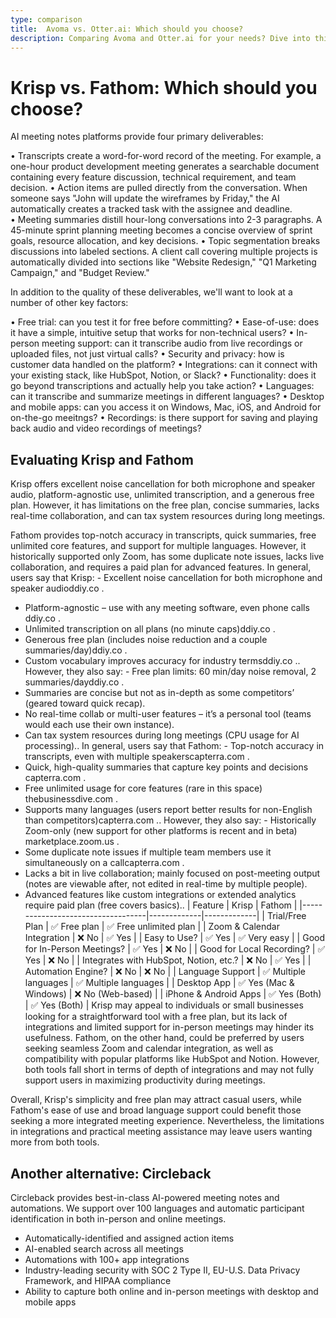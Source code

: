 ```yaml
---
type: comparison
title:  Avoma vs. Otter.ai: Which should you choose?
description: Comparing Avoma and Otter.ai for your needs? Dive into this article to evaluate both tools and discover an alternative, Circleback.
---
```


# Krisp vs. Fathom: Which should you choose?
AI meeting notes platforms provide four primary deliverables:

• Transcripts create a word-for-word record of the meeting. For example, a one-hour product development meeting generates a searchable document containing every feature discussion, technical requirement, and team decision.
• Action items are pulled directly from the conversation. When someone says "John will update the wireframes by Friday," the AI automatically creates a tracked task with the assignee and deadline.
• Meeting summaries distill hour-long conversations into 2-3 paragraphs. A 45-minute sprint planning meeting becomes a concise overview of sprint goals, resource allocation, and key decisions.
• Topic segmentation breaks discussions into labeled sections. A client call covering multiple projects is automatically divided into sections like "Website Redesign," "Q1 Marketing Campaign," and "Budget Review."

In addition to the quality of these deliverables, we'll want to look at a number of other key factors:

• Free trial: can you test it for free before committing?
• Ease-of-use: does it have a simple, intuitive setup that works for non-technical users?
• In-person meeting support: can it transcribe audio from live recordings or uploaded files, not just virtual calls?
• Security and privacy: how is customer data handled on the platform?
• Integrations: can it connect with your existing stack, like HubSpot, Notion, or Slack?
• Functionality: does it go beyond transcriptions and actually help you take action?
• Languages: can it transcribe and summarize meetings in different languages?
• Desktop and mobile apps: can you access it on Windows, Mac, iOS, and Android for on-the-go meeitngs?
• Recordings: is there support for saving and playing back audio and video recordings of meetings?
## Evaluating Krisp and Fathom
Krisp offers excellent noise cancellation for both microphone and speaker audio, platform-agnostic use, unlimited transcription, and a generous free plan. However, it has limitations on the free plan, concise summaries, lacks real-time collaboration, and can tax system resources during long meetings.

Fathom provides top-notch accuracy in transcripts, quick summaries, free unlimited core features, and support for multiple languages. However, it historically supported only Zoom, has some duplicate note issues, lacks live collaboration, and requires a paid plan for advanced features.
In general, users say that Krisp: - Excellent noise cancellation for both microphone and speaker audio​ddiy.co
.
- Platform-agnostic – use with any meeting software, even phone calls​ddiy.co
.
- Unlimited transcription on all plans (no minute caps)​ddiy.co
.
- Generous free plan (includes noise reduction and a couple summaries/day)​ddiy.co
.
- Custom vocabulary improves accuracy for industry terms​ddiy.co
.. However, they also say: - Free plan limits: 60 min/day noise removal, 2 summaries/day​ddiy.co
.
- Summaries are concise but not as in-depth as some competitors’ (geared toward quick recap).
- No real-time collab or multi-user features – it’s a personal tool (teams would each use their own instance).
- Can tax system resources during long meetings (CPU usage for AI processing)..
In general, users say that Fathom: - Top-notch accuracy in transcripts, even with multiple speakers​capterra.com
.
- Quick, high-quality summaries that capture key points and decisions​capterra.com
.
- Free unlimited usage for core features (rare in this space)​thebusinessdive.com
.
- Supports many languages (users report better results for non-English than competitors)​capterra.com
.. However, they also say: - Historically Zoom-only (new support for other platforms is recent and in beta)​marketplace.zoom.us
.
- Some duplicate note issues if multiple team members use it simultaneously on a call​capterra.com
.
- Lacks a bit in live collaboration; mainly focused on post-meeting output (notes are viewable after, not edited in real-time by multiple people).
- Advanced features like custom integrations or extended analytics require paid plan (free covers basics)..
| Feature                           | Krisp       | Fathom      |
|-----------------------------------|-------------|-------------|
| Trial/Free Plan                   | ✅ Free plan | ✅ Free unlimited plan |
| Zoom & Calendar Integration        | ❌ No        | ✅ Yes       |
| Easy to Use?                       | ✅ Yes       | ✅ Very easy |
| Good for In-Person Meetings?       | ✅ Yes       | ❌ No       |
| Good for Local Recording?          | ✅ Yes       | ❌ No       |
| Integrates with HubSpot, Notion, etc.? | ❌ No        | ✅ Yes       |
| Automation Engine?                 | ❌ No        | ❌ No       |
| Language Support                   | ✅ Multiple languages | ✅ Multiple languages |
| Desktop App                       | ✅ Yes (Mac & Windows) | ❌ No (Web-based) |
| iPhone & Android Apps              | ✅ Yes (Both) | ✅ Yes (Both) |
Krisp may appeal to individuals or small businesses looking for a straightforward tool with a free plan, but its lack of integrations and limited support for in-person meetings may hinder its usefulness. Fathom, on the other hand, could be preferred by users seeking seamless Zoom and calendar integration, as well as compatibility with popular platforms like HubSpot and Notion. However, both tools fall short in terms of depth of integrations and may not fully support users in maximizing productivity during meetings.

Overall, Krisp's simplicity and free plan may attract casual users, while Fathom's ease of use and broad language support could benefit those seeking a more integrated meeting experience. Nevertheless, the limitations in integrations and practical meeting assistance may leave users wanting more from both tools.
## Another alternative: Circleback
Circleback provides best-in-class AI-powered meeting notes and automations. We support over 100 languages and automatic participant identification in both in-person and online meetings.


* Automatically-identified and assigned action items
* AI-enabled search across all meetings
* Automations with 100+ app integrations
* Industry-leading security with SOC 2 Type II, EU-U.S. Data Privacy Framework, and HIPAA compliance
* Ability to capture both online and in-person meetings with desktop and mobile apps